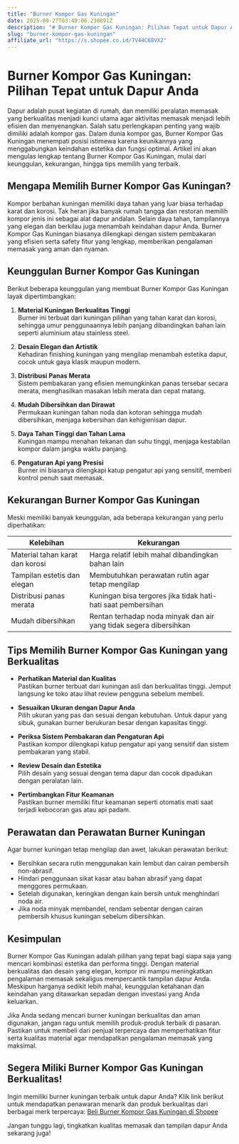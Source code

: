 ```yaml
---
title: "Burner Kompor Gas Kuningan"
date: 2025-09-27T03:49:06.230091Z
description: "# Burner Kompor Gas Kuningan: Pilihan Tepat untuk Dapur Anda..."
slug: "burner-kompor-gas-kuningan"
affiliate_url: "https://s.shopee.co.id/7V44C68VX2"
---
```

# Burner Kompor Gas Kuningan: Pilihan Tepat untuk Dapur Anda

Dapur adalah pusat kegiatan di rumah, dan memiliki peralatan memasak yang berkualitas menjadi kunci utama agar aktivitas memasak menjadi lebih efisien dan menyenangkan. Salah satu perlengkapan penting yang wajib dimiliki adalah kompor gas. Dalam dunia kompor gas, Burner Kompor Gas Kuningan menempati posisi istimewa karena keunikannya yang menggabungkan keindahan estetika dan fungsi optimal. Artikel ini akan mengulas lengkap tentang Burner Kompor Gas Kuningan, mulai dari keunggulan, kekurangan, hingga tips memilih yang terbaik.

## Mengapa Memilih Burner Kompor Gas Kuningan?

Kompor berbahan kuningan memiliki daya tahan yang luar biasa terhadap karat dan korosi. Tak heran jika banyak rumah tangga dan restoran memilih kompor jenis ini sebagai alat dapur andalan. Selain daya tahan, tampilannya yang elegan dan berkilau juga menambah keindahan dapur Anda. Burner Kompor Gas Kuningan biasanya dilengkapi dengan sistem pembakaran yang efisien serta safety fitur yang lengkap, memberikan pengalaman memasak yang aman dan nyaman.

## Keunggulan Burner Kompor Gas Kuningan

Berikut beberapa keunggulan yang membuat Burner Kompor Gas Kuningan layak dipertimbangkan:

1. **Material Kuningan Berkualitas Tinggi**  
   Burner ini terbuat dari kuningan pilihan yang tahan karat dan korosi, sehingga umur penggunaannya lebih panjang dibandingkan bahan lain seperti aluminium atau stainless steel.

2. **Desain Elegan dan Artistik**  
   Kehadiran finishing kuningan yang mengilap menambah estetika dapur, cocok untuk gaya klasik maupun modern.

3. **Distribusi Panas Merata**  
   Sistem pembakaran yang efisien memungkinkan panas tersebar secara merata, menghasilkan masakan lebih merata dan cepat matang.

4. **Mudah Dibersihkan dan Dirawat**  
   Permukaan kuningan tahan noda dan kotoran sehingga mudah dibersihkan, menjaga kebersihan dan kehigienisan dapur.

5. **Daya Tahan Tinggi dan Tahan Lama**  
   Kuningan mampu menahan tekanan dan suhu tinggi, menjaga kestabilan kompor dalam jangka waktu panjang.

6. **Pengaturan Api yang Presisi**  
   Burner ini biasanya dilengkapi katup pengatur api yang sensitif, memberi kontrol penuh saat memasak.

## Kekurangan Burner Kompor Gas Kuningan

Meski memiliki banyak keunggulan, ada beberapa kekurangan yang perlu diperhatikan:

| Kelebihan | Kekurangan |
| --- | --- |
| Material tahan karat dan korosi | Harga relatif lebih mahal dibandingkan bahan lain |
| Tampilan estetis dan elegan | Membutuhkan perawatan rutin agar tetap mengilap |
| Distribusi panas merata | Kuningan bisa tergores jika tidak hati-hati saat pembersihan |
| Mudah dibersihkan | Rentan terhadap noda minyak dan air yang tidak segera dibersihkan |

## Tips Memilih Burner Kompor Gas Kuningan yang Berkualitas

- **Perhatikan Material dan Kualitas**  
  Pastikan burner terbuat dari kuningan asli dan berkualitas tinggi. Jemput langsung ke toko atau lihat review pengguna sebelum membeli.

- **Sesuaikan Ukuran dengan Dapur Anda**  
  Pilih ukuran yang pas dan sesuai dengan kebutuhan. Untuk dapur yang sibuk, gunakan burner berukuran besar dengan kapasitas tinggi.

- **Periksa Sistem Pembakaran dan Pengaturan Api**  
  Pastikan kompor dilengkapi katup pengatur api yang sensitif dan sistem pembakaran yang stabil.

- **Review Desain dan Estetika**  
  Pilih desain yang sesuai dengan tema dapur dan cocok dipadukan dengan peralatan lain.

- **Pertimbangkan Fitur Keamanan**  
  Pastikan burner memiliki fitur keamanan seperti otomatis mati saat terjadi kebocoran gas atau api padam.

## Perawatan dan Perawatan Burner Kuningan

Agar burner kuningan tetap mengilap dan awet, lakukan perawatan berikut:

- Bersihkan secara rutin menggunakan kain lembut dan cairan pembersih non-abrasif.
- Hindari penggunaan sikat kasar atau bahan abrasif yang dapat menggores permukaan.
- Setelah digunakan, keringkan dengan kain bersih untuk menghindari noda air.
- Jika noda minyak membandel, rendam sebentar dengan cairan pembersih khusus kuningan sebelum dibersihkan.

## Kesimpulan

 Burner Kompor Gas Kuningan adalah pilihan yang tepat bagi siapa saja yang mencari kombinasi estetika dan performa tinggi. Dengan material berkualitas dan desain yang elegan, kompor ini mampu meningkatkan pengalaman memasak sekaligus mempercantik tampilan dapur Anda. Meskipun harganya sedikit lebih mahal, keunggulan ketahanan dan keindahan yang ditawarkan sepadan dengan investasi yang Anda keluarkan.

Jika Anda sedang mencari burner kuningan berkualitas dan aman digunakan, jangan ragu untuk memilih produk-produk terbaik di pasaran. Pastikan untuk membeli dari penjual terpercaya dan memperhatikan fitur serta kualitas material agar mendapatkan pengalaman memasak yang maksimal.

## Segera Miliki Burner Kompor Gas Kuningan Berkualitas!

Ingin memiliki burner kuningan terbaik untuk dapur Anda? Klik link berikut untuk mendapatkan penawaran menarik dan produk berkualitas dari berbagai merk terpercaya: [Beli Burner Kompor Gas Kuningan di Shopee](https://s.shopee.co.id/7V44C68VX2)

Jangan tunggu lagi, tingkatkan kualitas memasak dan tampilan dapur Anda sekarang juga!